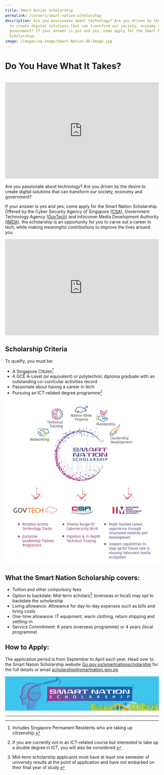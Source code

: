 ```yaml
---
title: Smart Nation Scholarship
permalink: /careers/smart-nation-scholarship
description: Are you passionate about technology? Are you driven by the desire
  to create digital solutions that can transform our society, economy and
  government? If your answer is yes and yes, come apply for the Smart Nation
  Scholarship.
image: /images/og-image/Smart-Nation-OG-Image.jpg
---
```



# Do You Have What It Takes?
<br>

<iframe width="100%" height="315" src="https://www.youtube.com/embed/tER0COx2WxM" title="YouTube video player" frameborder="0" allow="accelerometer; autoplay; clipboard-write; encrypted-media; gyroscope; picture-in-picture" allowfullscreen></iframe>

Are you passionate about technology? Are you driven by the desire to create digital solutions that can transform our society, economy and government?

If your answer is yes and yes, come apply for the Smart Nation Scholarship. Offered by the Cyber Security Agency of Singapore (<a href="https://www.csa.gov.sg/" target="_blank">CSA</a>), Government Technology Agency (<a href="https://www.tech.gov.sg/" target="_blank">GovTech</a>) and Infocomm Media Development Authority (<a href="https://www.imda.gov.sg/" target="_blank">IMDA</a>), the scholarship is an opportunity for you to carve out a career in tech, while making meaningful contributions to improve the lives around you.

<iframe width="100%" height="315" src="https://www.youtube.com/embed/Y_bk9YFZvSQ" title="YouTube video player" frameborder="0" allow="accelerometer; autoplay; clipboard-write; encrypted-media; gyroscope; picture-in-picture" allowfullscreen></iframe>

## Scholarship Criteria

To qualify, you must be:

-	A Singapore Citizen[^1]
- A GCE A-Level (or equivalent) or polytechnic diploma graduate with an outstanding co-curricular activities record
- Passionate about having a career in tech
-	Pursuing an ICT-related degree programme[^2]

[^1]: Includes Singapore Permanent Residents who are taking up citizenship.
[^2]: If you are currently not in an ICT-related course but interested to take up a double degree in ICT, you will also be considered. 

![Alt text for image on Isomer site](/images/careers/Smart_Nation_Scholarship_Pathways.jpg)

## What the Smart Nation Scholarship covers:
-	Tuition and other compulsory fees
-	Option to backdate: Mid-term scholars[^3] (overseas or local) may opt to backdate the scholarship
-	Living allowance: Allowance for day-to-day expenses such as bills and living costs
-	One-time allowance: IT equipment, warm clothing, return shipping and settling-in 
-	Service Commitment: 6 years (overseas programme) or 4 years (local programme)

[^3]: Mid-term scholarship applicants must have at least one semester of university results at the point of application and have not embarked on their final year of study.

## How to Apply:

The application period is from September to April each year. Head over to the Smart Nation Scholarship website <a href="http://Go.gov.sg/smartnationscholarship" target="_blank">Go.gov.sg/smartnationscholarship</a> for the full details or email scholarship@smartnation.gov.sg.

![Smart Nation Scholarship](/images/careers/smart-nation-scholarship-2021.jpg) <br>

***